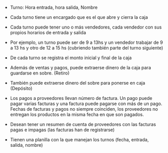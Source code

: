 * Turno: Hora entrada, hora salida, Nombre

* Cada turno tiene un encargado que es el que abre y cierra la caja

* Cada turno puede tener uno o más vendedores, cada vendedor con sus propios horarios de entrada y salida

* Por ejemplo, un turno puede ser de 9 a 13hs y un vendedor trabajar de 9 a 13 hs y otro de 12 a 15 hs (cubriendo también parte del turno siguiente)

* De cada turno se registra el monto inicial y final de la caja

* Además de ventas y pagos, puede extraerse dinero de la caja para guardarse en sobre. (Retiro)

* También puede extraerse dinero del sobre para ponerse en caja (Depósito)

* Los pagos a proveedores llevan número de factura. Un pago puede pagar varias facturas y una factura puede pagarse con más de un pago. Fechas de facturas y pagos no siempre coinciden, los proveedores no entregan los productos en la misma fecha en que son pagados.

* Desean tener un resumen de cuenta de proveedores con las facturas pagas e impagas (las facturas han de registrarse)

* Tienen una planilla con la que manejan los turnos (fecha, entrada, salida, nombre)